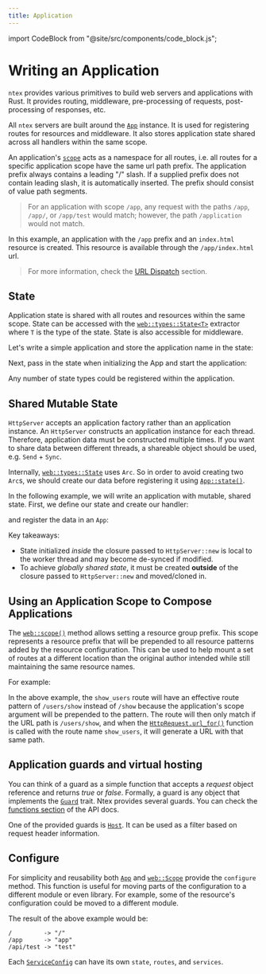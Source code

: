 ```yaml
---
title: Application
---
```


import CodeBlock from "@site/src/components/code_block.js";

# Writing an Application

`ntex` provides various primitives to build web servers and applications with Rust. It provides routing, middleware, pre-processing of requests, post-processing of responses, etc.

All `ntex` servers are built around the [`App`][app] instance. It is used for registering routes for resources and middleware. It also stores application state shared across all handlers within the same scope.

An application's [`scope`][scope] acts as a namespace for all routes, i.e. all routes for a specific application scope have the same url path prefix. The application prefix always contains a leading "/" slash. If a supplied prefix does not contain leading slash, it is automatically inserted. The prefix should consist of value path segments.

> For an application with scope `/app`, any request with the paths `/app`, `/app/`, or `/app/test` would match; however, the path `/application` would not match.

<CodeBlock example="application" file="app.rs" section="setup" />

In this example, an application with the `/app` prefix and an `index.html` resource is created. This resource is available through the `/app/index.html` url.

> For more information, check the [URL Dispatch][usingappprefix] section.

## State

Application state is shared with all routes and resources within the same scope. State can be accessed with the [`web::types::State<T>`][state] extractor where `T` is the type of the state. State is also accessible for middleware.

Let's write a simple application and store the application name in the state:

<CodeBlock example="application" file="state.rs" section="setup" />

Next, pass in the state when initializing the App and start the application:

<CodeBlock example="application" file="state.rs" section="start_app" />

Any number of state types could be registered within the application.

## Shared Mutable State

`HttpServer` accepts an application factory rather than an application instance. An `HttpServer` constructs an application instance for each thread. Therefore, application data must be constructed multiple times. If you want to share data between different threads, a shareable object should be used, e.g. `Send` + `Sync`.

Internally, [`web::types::State`][state] uses `Arc`. So in order to avoid creating two `Arc`s, we should create our data before registering it using [`App::state()`][appstate].

In the following example, we will write an application with mutable, shared state. First, we define our state and create our handler:

<CodeBlock example="application" file="mutable_state.rs" section="setup_mutable" />

and register the data in an `App`:

<CodeBlock example="application" file="mutable_state.rs" section="make_app_mutable" />

Key takeaways:
- State initialized _inside_ the closure passed to `HttpServer::new` is local to the worker thread and may become de-synced if modified.
- To achieve _globally shared state_, it must be created **outside** of the closure passed to `HttpServer::new` and moved/cloned in.

## Using an Application Scope to Compose Applications

The [`web::scope()`][webscope] method allows setting a resource group prefix. This scope represents a resource prefix that will be prepended to all resource patterns added by the resource configuration. This can be used to help mount a set of routes at a different location than the original author intended while still maintaining the same resource names.

For example:

<CodeBlock example="application" file="scope.rs" section="scope" />

In the above example, the `show_users` route will have an effective route pattern of `/users/show` instead of `/show` because the application's scope argument will be prepended to the pattern. The route will then only match if the URL path is `/users/show`, and when the [`HttpRequest.url_for()`][urlfor] function is called with the route name `show_users`, it will generate a URL with that same path.

## Application guards and virtual hosting

You can think of a guard as a simple function that accepts a _request_ object reference and returns _true_ or _false_. Formally, a guard is any object that implements the [`Guard`][guardtrait] trait. Ntex provides several guards. You can check the [functions section][guardfuncs] of the API docs.

One of the provided guards is [`Host`][guardheader]. It can be used as a filter based on request header information.

<CodeBlock example="application" file="vh.rs" section="vh" />

## Configure

For simplicity and reusability both [`App`][appconfig] and [`web::Scope`][webscopeconfig] provide the `configure` method. This function is useful for moving parts of the configuration to a different module or even library. For example, some of the resource's configuration could be moved to a different module.

<CodeBlock example="application" file="config.rs" section="config" />

The result of the above example would be:

```
/         -> "/"
/app      -> "app"
/api/test -> "test"
```

Each [`ServiceConfig`][serviceconfig] can have its own `state`, `routes`, and `services`.

<!-- LINKS -->

[usingappprefix]: /docs/url-dispatch
[stateexample]: https://github.com/ntex-rs/examples/blob/master/basics/src/main.rs
[guardtrait]: https://docs.rs/ntex/latest/ntex/web/guard/trait.Guard.html
[guardfuncs]: https://docs.rs/ntex/latest/ntex/web/guard/index.html#functions
[guardheader]: https://docs.rs/ntex/latest/ntex/web/guard/fn.Header.html
[state]: https://docs.rs/ntex/latest/ntex/web/types/struct.State.html
[app]: https://docs.rs/ntex/latest/ntex/web/struct.App.html
[appconfig]: https://docs.rs/ntex/latest/ntex/web/struct.App.html#method.configure
[appstate]: https://docs.rs/ntex/latest/ntex/web/struct.App.html#method.app_data
[scope]: https://docs.rs/ntex/latest/ntex/web/struct.Scope.html
[webscopeconfig]: https://docs.rs/ntex/latest/ntex/web/struct.Scope.html#method.configure
[webscope]: https://docs.rs/ntex/latest/ntex/web/fn.scope.html
[urlfor]: https://docs.rs/ntex/latest/ntex/web/struct.HttpRequest.html#method.url_for
[serviceconfig]: https://docs.rs/ntex/latest/ntex/web/struct.ServiceConfig.html
